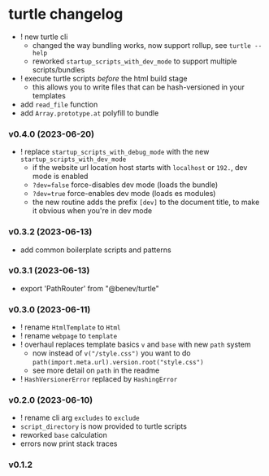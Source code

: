 
# turtle changelog

- ! new turtle cli
  - changed the way bundling works, now support rollup, see `turtle --help`
  - reworked `startup_scripts_with_dev_mode` to support multiple scripts/bundles
- ! execute turtle scripts *before* the html build stage
  - this allows you to write files that can be hash-versioned in your templates
- add `read_file` function
- add `Array.prototype.at` polyfill to bundle

### v0.4.0 (2023-06-20)

- ! replace `startup_scripts_with_debug_mode` with the new `startup_scripts_with_dev_mode`
  - if the website url location host starts with `localhost` or `192.`, dev mode is enabled
  - `?dev=false` force-disables dev mode (loads the bundle)
  - `?dev=true` force-enables dev mode (loads es modules)
  - the new routine adds the prefix `[dev]` to the document title, to make it obvious when you're in dev mode

### v0.3.2 (2023-06-13)

- add common boilerplate scripts and patterns

### v0.3.1 (2023-06-13)

- export 'PathRouter' from "@benev/turtle"

### v0.3.0 (2023-06-11)

- ! rename `HtmlTemplate` to `Html`
- ! rename `webpage` to `template`
- ! overhaul replaces template basics `v` and `base` with new `path` system
  - now instead of `v("/style.css")` you want to do `path(import.meta.url).version.root("style.css")`
  - see more detail on `path` in the readme
- ! `HashVersionerError` replaced by `HashingError`

### v0.2.0 (2023-06-10)

- ! rename cli arg `excludes` to `exclude`
- `script_directory` is now provided to turtle scripts
- reworked `base` calculation
- errors now print stack traces

### v0.1.2

